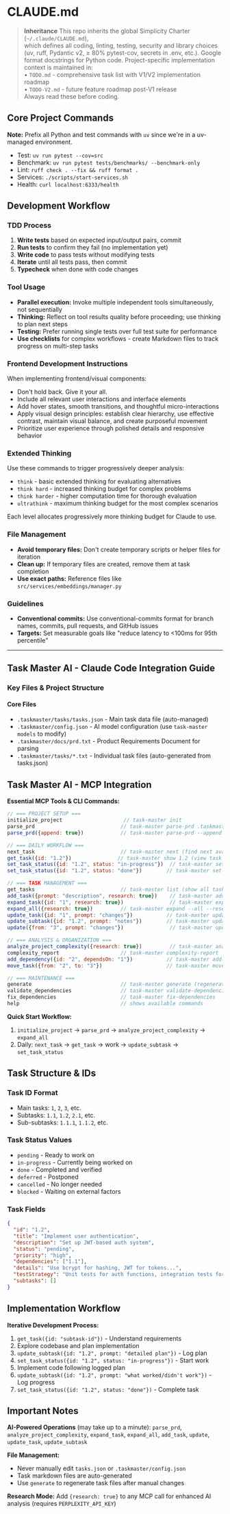 # CLAUDE.md

> **Inheritance**
> This repo inherits the global Simplicity Charter (`~/.claude/CLAUDE.md`),  
> which defines all coding, linting, testing, security and library choices  
> (uv, ruff, Pydantic v2, ≥ 80% pytest-cov, secrets in .env, etc.).
> Google format docstrings for Python code.
> Project-specific implementation context is maintained in:  
> • `TODO.md` - comprehensive task list with V1/V2 implementation roadmap  
> • `TODO-V2.md` - future feature roadmap post-V1 release  
> Always read these before coding.

## Core Project Commands

**Note:** Prefix all Python and test commands with `uv` since we're in a uv-managed environment.

- Test: `uv run pytest --cov=src`
- Benchmark: `uv run pytest tests/benchmarks/ --benchmark-only`
- Lint: `ruff check . --fix && ruff format .`
- Services: `./scripts/start-services.sh`
- Health: `curl localhost:6333/health`

## Development Workflow

### TDD Process

1. **Write tests** based on expected input/output pairs, commit
2. **Run tests** to confirm they fail (no implementation yet)
3. **Write code** to pass tests without modifying tests
4. **Iterate** until all tests pass, then commit
5. **Typecheck** when done with code changes

### Tool Usage

- **Parallel execution:** Invoke multiple independent tools simultaneously, not sequentially
- **Thinking:** Reflect on tool results quality before proceeding; use thinking to plan next steps
- **Testing:** Prefer running single tests over full test suite for performance
- **Use checklists** for complex workflows - create Markdown files to track progress on multi-step tasks

### Frontend Development Instructions

When implementing frontend/visual components:

- Don't hold back. Give it your all.
- Include all relevant user interactions and interface elements
- Add hover states, smooth transitions, and thoughtful micro-interactions
- Apply visual design principles: establish clear hierarchy, use effective contrast, maintain visual balance, and create purposeful movement
- Prioritize user experience through polished details and responsive behavior

### Extended Thinking

Use these commands to trigger progressively deeper analysis:

- `think` - basic extended thinking for evaluating alternatives
- `think hard` - increased thinking budget for complex problems
- `think harder` - higher computation time for thorough evaluation
- `ultrathink` - maximum thinking budget for the most complex scenarios

Each level allocates progressively more thinking budget for Claude to use.

### File Management

- **Avoid temporary files:** Don't create temporary scripts or helper files for iteration
- **Clean up:** If temporary files are created, remove them at task completion
- **Use exact paths:** Reference files like `src/services/embeddings/manager.py`

### Guidelines

- **Conventional commits:** Use conventional-commits format for branch names, commits, pull requests, and GitHub issues
- **Targets:** Set measurable goals like "reduce latency to <100ms for 95th percentile"

---

## Task Master AI - Claude Code Integration Guide

### Key Files & Project Structure

#### Core Files

- `.taskmaster/tasks/tasks.json` - Main task data file (auto-managed)
- `.taskmaster/config.json` - AI model configuration (use `task-master models` to modify)
- `.taskmaster/docs/prd.txt` - Product Requirements Document for parsing
- `.taskmaster/tasks/*.txt` - Individual task files (auto-generated from tasks.json)

## Task Master AI - MCP Integration

**Essential MCP Tools & CLI Commands:**

```javascript
// === PROJECT SETUP ===
initialize_project                    // task-master init
parse_prd                            // task-master parse-prd .taskmaster/docs/prd.txt
parse_prd({append: true})            // task-master parse-prd --append (for additional PRDs)

// === DAILY WORKFLOW ===
next_task                            // task-master next (find next available task)
get_task({id: "1.2"})               // task-master show 1.2 (view task details)
set_task_status({id: "1.2", status: "in-progress"})  // task-master set-status --id=1.2 --status=in-progress
set_task_status({id: "1.2", status: "done"})        // task-master set-status --id=1.2 --status=done

// === TASK MANAGEMENT ===
get_tasks                            // task-master list (show all tasks)
add_task({prompt: "description", research: true})    // task-master add-task --prompt="..." --research
expand_task({id: "1", research: true})               // task-master expand --id=1 --research
expand_all({research: true})         // task-master expand --all --research
update_task({id: "1", prompt: "changes"})           // task-master update-task --id=1 --prompt="..."
update_subtask({id: "1.2", prompt: "notes"})        // task-master update-subtask --id=1.2 --prompt="..."
update({from: "3", prompt: "changes"})               // task-master update --from=3 --prompt="..."

// === ANALYSIS & ORGANIZATION ===
analyze_project_complexity({research: true})         // task-master analyze-complexity --research
complexity_report                    // task-master complexity-report
add_dependency({id: "2", dependsOn: "1"})           // task-master add-dependency --id=2 --depends-on=1
move_task({from: "2", to: "3"})                     // task-master move --from=2 --to=3

// === MAINTENANCE ===
generate                             // task-master generate (regenerate task files)
validate_dependencies                // task-master validate-dependencies
fix_dependencies                     // task-master fix-dependencies
help                                 // shows available commands
```

**Quick Start Workflow:**
1. `initialize_project` → `parse_prd` → `analyze_project_complexity` → `expand_all`
2. Daily: `next_task` → `get_task` → work → `update_subtask` → `set_task_status`

## Task Structure & IDs

### Task ID Format

- Main tasks: `1`, `2`, `3`, etc.
- Subtasks: `1.1`, `1.2`, `2.1`, etc.
- Sub-subtasks: `1.1.1`, `1.1.2`, etc.

### Task Status Values

- `pending` - Ready to work on
- `in-progress` - Currently being worked on
- `done` - Completed and verified
- `deferred` - Postponed
- `cancelled` - No longer needed
- `blocked` - Waiting on external factors

### Task Fields

```json
{
  "id": "1.2",
  "title": "Implement user authentication",
  "description": "Set up JWT-based auth system",
  "status": "pending",
  "priority": "high",
  "dependencies": ["1.1"],
  "details": "Use bcrypt for hashing, JWT for tokens...",
  "testStrategy": "Unit tests for auth functions, integration tests for login flow",
  "subtasks": []
}
```

## Implementation Workflow

**Iterative Development Process:**
1. `get_task({id: "subtask-id"})` - Understand requirements
2. Explore codebase and plan implementation  
3. `update_subtask({id: "1.2", prompt: "detailed plan"})` - Log plan
4. `set_task_status({id: "1.2", status: "in-progress"})` - Start work
5. Implement code following logged plan
6. `update_subtask({id: "1.2", prompt: "what worked/didn't work"})` - Log progress
7. `set_task_status({id: "1.2", status: "done"})` - Complete task

## Important Notes

**AI-Powered Operations** (may take up to a minute): `parse_prd`, `analyze_project_complexity`, `expand_task`, `expand_all`, `add_task`, `update`, `update_task`, `update_subtask`

**File Management:**
- Never manually edit `tasks.json` or `.taskmaster/config.json` 
- Task markdown files are auto-generated
- Use `generate` to regenerate task files after manual changes

**Research Mode:** Add `{research: true}` to any MCP call for enhanced AI analysis (requires `PERPLEXITY_API_KEY`)
